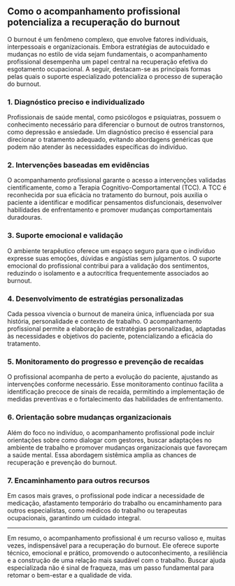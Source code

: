 
## Como o acompanhamento profissional potencializa a recuperação do burnout

O burnout é um fenômeno complexo, que envolve fatores individuais, interpessoais e organizacionais. Embora estratégias de autocuidado e mudanças no estilo de vida sejam fundamentais, o acompanhamento profissional desempenha um papel central na recuperação efetiva do esgotamento ocupacional. A seguir, destacam-se as principais formas pelas quais o suporte especializado potencializa o processo de superação do burnout.

### 1. Diagnóstico preciso e individualizado

Profissionais de saúde mental, como psicólogos e psiquiatras, possuem o conhecimento necessário para diferenciar o burnout de outros transtornos, como depressão e ansiedade. Um diagnóstico preciso é essencial para direcionar o tratamento adequado, evitando abordagens genéricas que podem não atender às necessidades específicas do indivíduo.

### 2. Intervenções baseadas em evidências

O acompanhamento profissional garante o acesso a intervenções validadas cientificamente, como a Terapia Cognitivo-Comportamental (TCC). A TCC é reconhecida por sua eficácia no tratamento do burnout, pois auxilia o paciente a identificar e modificar pensamentos disfuncionais, desenvolver habilidades de enfrentamento e promover mudanças comportamentais duradouras.

### 3. Suporte emocional e validação

O ambiente terapêutico oferece um espaço seguro para que o indivíduo expresse suas emoções, dúvidas e angústias sem julgamentos. O suporte emocional do profissional contribui para a validação dos sentimentos, reduzindo o isolamento e a autocrítica frequentemente associados ao burnout.

### 4. Desenvolvimento de estratégias personalizadas

Cada pessoa vivencia o burnout de maneira única, influenciada por sua história, personalidade e contexto de trabalho. O acompanhamento profissional permite a elaboração de estratégias personalizadas, adaptadas às necessidades e objetivos do paciente, potencializando a eficácia do tratamento.

### 5. Monitoramento do progresso e prevenção de recaídas

O profissional acompanha de perto a evolução do paciente, ajustando as intervenções conforme necessário. Esse monitoramento contínuo facilita a identificação precoce de sinais de recaída, permitindo a implementação de medidas preventivas e o fortalecimento das habilidades de enfrentamento.

### 6. Orientação sobre mudanças organizacionais

Além do foco no indivíduo, o acompanhamento profissional pode incluir orientações sobre como dialogar com gestores, buscar adaptações no ambiente de trabalho e promover mudanças organizacionais que favoreçam a saúde mental. Essa abordagem sistêmica amplia as chances de recuperação e prevenção do burnout.

### 7. Encaminhamento para outros recursos

Em casos mais graves, o profissional pode indicar a necessidade de medicação, afastamento temporário do trabalho ou encaminhamento para outros especialistas, como médicos do trabalho ou terapeutas ocupacionais, garantindo um cuidado integral.

---

Em resumo, o acompanhamento profissional é um recurso valioso e, muitas vezes, indispensável para a recuperação do burnout. Ele oferece suporte técnico, emocional e prático, promovendo o autoconhecimento, a resiliência e a construção de uma relação mais saudável com o trabalho. Buscar ajuda especializada não é sinal de fraqueza, mas um passo fundamental para retomar o bem-estar e a qualidade de vida.
```